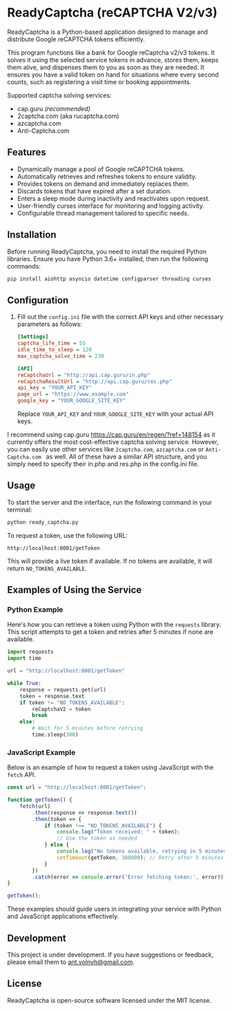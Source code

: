 
# ReadyCaptcha (reCAPTCHA V2/v3)

ReadyCaptcha is a Python-based application designed to manage and distribute Google reCAPTCHA tokens efficiently. 

This program functions like a bank for Google reCaptcha v2/v3 tokens. It solves it using the selected service tokens in advance, stores them, keeps them alive, and dispenses them to you as soon as they are needed.
It ensures you have a valid token on hand for situations where every second counts, such as registering a visit time or booking appointments.

Supported captcha solving services:
- cap.guru _(recommended)_
- 2captcha.com (aka rucaptcha.com)
- azcaptcha.com
- Anti-Captcha.com

## Features

- Dynamically manage a pool of Google reCAPTCHA tokens.
- Automatically retrieves and refreshes tokens to ensure validity.
- Provides tokens on demand and immediately replaces them.
- Discards tokens that have expired after a set duration.
- Enters a sleep mode during inactivity and reactivates upon request.
- User-friendly curses interface for monitoring and logging activity.
- Configurable thread management tailored to specific needs.

## Installation

Before running ReadyCaptcha, you need to install the required Python libraries. Ensure you have Python 3.6+ installed, then run the following commands:

```bash
pip install aiohttp asyncio datetime configparser threading curses
```

## Configuration

1. Fill out the `config.ini` file with the correct API keys and other necessary parameters as follows:

    ```ini
    [Settings]
    captcha_life_time = 55
    idle_time_to_sleep = 120
    max_captcha_solve_time = 230

    [API]
    reCaptchaUrl = "http://api.cap.guru/in.php"
    reCaptchaResultUrl = "http://api.cap.guru/res.php"
    api_key = "YOUR_API_KEY"
    page_url = "https://www.example.com"
    google_key = "YOUR_GOOGLE_SITE_KEY"
    ```

    Replace `YOUR_API_KEY` and `YOUR_GOOGLE_SITE_KEY` with your actual API keys.

I recommend using cap.guru <https://cap.guru/en/regen/?ref=148154> as it currently offers the most cost-effective captcha solving service. However, you can easily use other services like `2captcha.com`, `azcaptcha.com` or `Anti-Captcha.com
` as well. All of these have a similar API structure, and you simply need to specify their in.php and res.php in the config.ini file.

## Usage

To start the server and the interface, run the following command in your terminal:

```bash
python ready_captcha.py
```

To request a token, use the following URL:

```url
http://localhost:8001/getToken
```

This will provide a live token if available. If no tokens are available, it will return `NO_TOKENS_AVAILABLE`.

## Examples of Using the Service

### Python Example
Here's how you can retrieve a token using Python with the `requests` library. This script attempts to get a token and retries after 5 minutes if none are available.

```python
import requests
import time

url = "http://localhost:8001/getToken"

while True:
    response = requests.get(url)
    token = response.text
    if token != "NO_TOKENS_AVAILABLE":
        reCaptchaV2 = token
        break
    else:
        # Wait for 5 minutes before retrying
        time.sleep(300)
```

### JavaScript Example
Below is an example of how to request a token using JavaScript with the `fetch` API.

```javascript
const url = "http://localhost:8001/getToken";

function getToken() {
    fetch(url)
        .then(response => response.text())
        .then(token => {
            if (token !== "NO_TOKENS_AVAILABLE") {
                console.log("Token received: " + token);
                // Use the token as needed
            } else {
                console.log("No tokens available, retrying in 5 minutes...");
                setTimeout(getToken, 300000); // Retry after 5 minutes
            }
        })
        .catch(error => console.error('Error fetching token:', error));
}

getToken();
```
These examples should guide users in integrating your service with Python and JavaScript applications effectively.

## Development

This project is under development. If you have suggestions or feedback, please email them to ant.volnyh@gmail.com.

## License

ReadyCaptcha is open-source software licensed under the MIT license.
